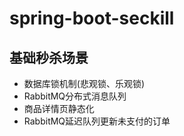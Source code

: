 # spring-boot-seckill
## 基础秒杀场景
* 数据库锁机制(悲观锁、乐观锁)
* RabbitMQ分布式消息队列
* 商品详情页静态化
* RabbitMQ延迟队列更新未支付的订单